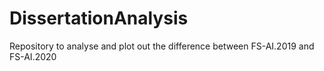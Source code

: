 # DissertationAnalysis

Repository to analyse and plot out the difference between FS-AI.2019 and FS-AI.2020 